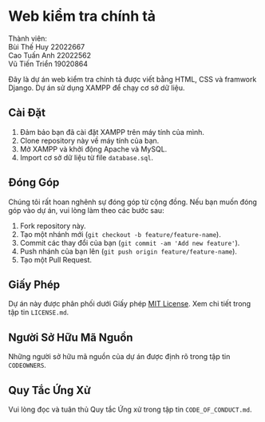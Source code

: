 # Web kiểm tra chính tả 

Thành viên:<br>
Bùi Thế Huy 22022667 <br>
Cao Tuấn Anh 22022562 <br>
Vũ Tiến Triển 19020864

Đây là dự án web kiểm tra chính tả được viết bằng HTML, CSS và framwork Django. Dự án sử dụng XAMPP để chạy cơ sở dữ liệu.

## Cài Đặt

1. Đảm bảo bạn đã cài đặt XAMPP trên máy tính của mình.
2. Clone repository này về máy tính của bạn.
3. Mở XAMPP và khởi động Apache và MySQL.
4. Import cơ sở dữ liệu từ file `database.sql`.


## Đóng Góp

Chúng tôi rất hoan nghênh sự đóng góp từ cộng đồng. Nếu bạn muốn đóng góp vào dự án, vui lòng làm theo các bước sau:

1. Fork repository này.
2. Tạo một nhánh mới (`git checkout -b feature/feature-name`).
3. Commit các thay đổi của bạn (`git commit -am 'Add new feature'`).
4. Push nhánh của bạn lên (`git push origin feature/feature-name`).
5. Tạo một Pull Request.

## Giấy Phép

Dự án này được phân phối dưới Giấy phép [MIT License](LICENSE.md). Xem chi tiết trong tập tin `LICENSE.md`.

## Người Sở Hữu Mã Nguồn

Những người sở hữu mã nguồn của dự án được định rõ trong tập tin `CODEOWNERS`.

## Quy Tắc Ứng Xử

Vui lòng đọc và tuân thủ Quy tắc Ứng xử trong tập tin `CODE_OF_CONDUCT.md`.
